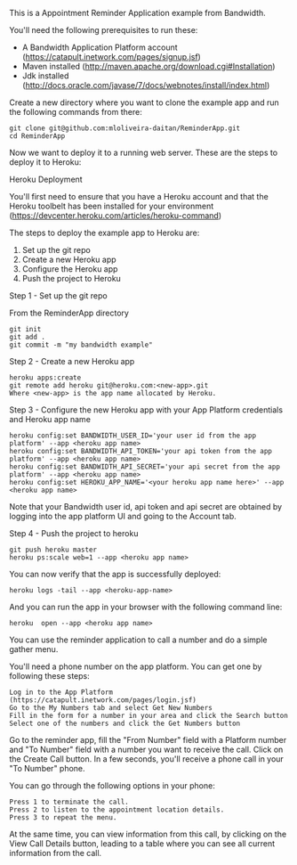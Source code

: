 This is a Appointment Reminder Application example from Bandwidth.

You'll need the following prerequisites to run these:

- A Bandwidth Application Platform account (https://catapult.inetwork.com/pages/signup.jsf)
- Maven installed (http://maven.apache.org/download.cgi#Installation)
- Jdk installed (http://docs.oracle.com/javase/7/docs/webnotes/install/index.html)

Create a new directory where you want to clone the example app and run the following commands from there:

	git clone git@github.com:mloliveira-daitan/ReminderApp.git
	cd ReminderApp

Now we want to deploy it to a running web server. These are the steps to deploy it to Heroku:

Heroku Deployment

You'll first need to ensure that you have a Heroku account and that the Heroku toolbelt has been installed for your environment (https://devcenter.heroku.com/articles/heroku-command)

The steps to deploy the example app to Heroku are:

1. Set up the git repo
2. Create a new Heroku app
3. Configure the Heroku app
4. Push the project to Heroku

Step 1 - Set up the git repo

From the ReminderApp directory

	git init
	git add .
	git commit -m "my bandwidth example"

Step 2 - Create a new Heroku app

	heroku apps:create
	git remote add heroku git@heroku.com:<new-app>.git
    Where <new-app> is the app name allocated by Heroku.

Step 3 - Configure the new Heroku app with your App Platform credentials and Heroku app name

	heroku config:set BANDWIDTH_USER_ID='your user id from the app platform' --app <heroku app name>
	heroku config:set BANDWIDTH_API_TOKEN='your api token from the app platform' --app <heroku app name>
	heroku config:set BANDWIDTH_API_SECRET='your api secret from the app platform' --app <heroku app name>
	heroku config:set HEROKU_APP_NAME='<your heroku app name here>' --app <heroku app name>

Note that your Bandwidth user id, api token and api secret are obtained by logging into the app platform UI and going to the Account tab.

Step 4 - Push the project to heroku

	git push heroku master
	heroku ps:scale web=1 --app <heroku app name>

You can now verify that the app is 	successfully deployed:

	heroku logs -tail --app <heroku-app-name>

And you can run the app in your browser with the following command line:

	heroku 	open --app <heroku app name>

You can use the reminder application to call a number and do a simple gather menu.

You'll need a phone number on the app platform. You can get one by following these steps:

    Log in to the App Platform (https://catapult.inetwork.com/pages/login.jsf)
 	Go to the My Numbers tab and select Get New Numbers
 	Fill in the form for a number in your area and click the Search button
 	Select one of the numbers and click the Get Numbers button

Go to the reminder app, fill the "From Number" field with a Platform number and "To Number" field with a number you want to receive the call.
Click on the Create Call button. In a few seconds, you'll receive a phone call in your "To Number" phone.

You can go through the following options in your phone:

	Press 1 to terminate the call.
	Press 2 to listen to the appointment location details.
	Press 3 to repeat the menu.

At the same time, you can view information from this call, by clicking on the View Call Details button, leading to a table where you can see all current information from the call.


